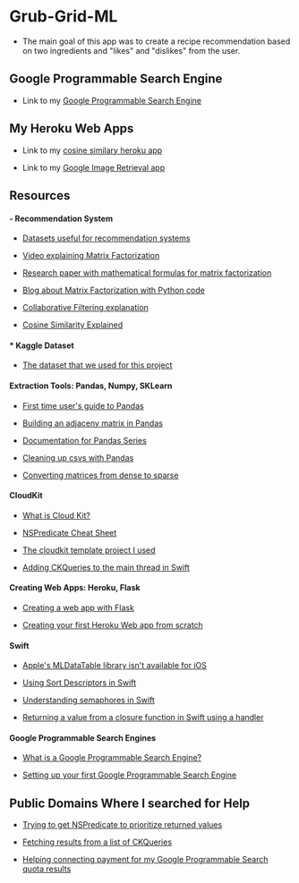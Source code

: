 # Grub-Grid-ML

- The main goal of this app was to create a recipe recommendation based on two ingredients and "likes" and "dislikes" from the user.

## Google Programmable Search Engine

- Link to my [Google Programmable Search Engine](https://cse.google.com/cse?cx=0a2fb8613582786f9#gsc.tab=0&gsc.q=authentic%20mulligatawny%20soup)

## My Heroku Web Apps

- Link to my [cosine similary heroku app](http://grubgrid.herokuapp.com/cosine/254921,361650,215716,248350,0,1,0,1)

- Link to my [Google Image Retrieval app](http://grubgridimagesearch.herokuapp.com/grabimage/authentic%20mulligatawny%20soup)

## Resources

#### - Recommendation System

- [Datasets useful for recommendation systems](https://cseweb.ucsd.edu/~jmcauley/datasets.html)

- [Video explaining Matrix Factorization](https://www.youtube.com/watch?v=ZspR5PZemcs)

- [Research paper with mathematical formulas for matrix factorization](https://citeseerx.ist.psu.edu/viewdoc/download?doi=10.1.1.1087.147&rep=rep1&type=pdf)

- [Blog about Matrix Factorization with Python code](https://towardsdatascience.com/recommendation-system-matrix-factorization-d61978660b4b)

- [Collaborative Filtering explanation](https://towardsdatascience.com/3-approaches-to-build-a-recommendation-system-ce6a7a404576)

- [Cosine Similarity Explained](https://www.sciencedirect.com/topics/computer-science/cosine-similarity)

#### * Kaggle Dataset

- [The dataset that we used for this project](https://www.kaggle.com/shuyangli94/food-com-recipes-and-user-interactions?select=PP_users.csv)

#### Extraction Tools: Pandas, Numpy, SKLearn

- [First time user's guide to Pandas](https://www.kaggle.com/kashnitsky/topic-1-exploratory-data-analysis-with-pandas)

- [Building an adjaceny matrix in Pandas](https://medium.com/@chris.d.marker/building-an-adjacency-matrix-in-pandas-6d074d7a2795)

- [Documentation for Pandas Series](https://pandas.pydata.org/pandas-docs/stable/reference/series.html)

- [Cleaning up csvs with Pandas](https://realpython.com/python-data-cleaning-numpy-pandas/)

- [Converting matrices from dense to sparse](https://docs.scipy.org/doc/scipy/reference/generated/scipy.sparse.load_npz.html#scipy.sparse.load_npz)

#### CloudKit

- [What is Cloud Kit?](https://www.youtube.com/watch?v=n6l7zZAwwDQ)

- [NSPredicate Cheat Sheet](https://nspredicate.xyz/)

- [The cloudkit template project I used](https://www.raywenderlich.com/4878052-cloudkit-tutorial-getting-started)

- [Adding CKQueries to the main thread in Swift](https://jayeshkawli.ghost.io/ios-13-diffable-data-source-for-uitableview-and-uicollectionview/)

#### Creating Web Apps: Heroku, Flask

- [Creating a web app with Flask](https://www.moesif.com/blog/technical/restful/Guide-to-Creating-RESTful-APIs-using-Python-Flask-and-MongoDB/)

- [Creating your first Heroku Web app from scratch](https://realpython.com/flask-by-example-part-1-project-setup/)

#### Swift

- [Apple's MLDataTable library isn't available for iOS](https://heartbeat.fritz.ai/working-with-create-mls-mldatatable-to-pre-process-non-image-data-424f916a093e)

- [Using Sort Descriptors in Swift](https://chris.eidhof.nl/post/sort-descriptors-in-swift/)

- [Understanding semaphores in Swift](https://medium.com/@roykronenfeld/semaphores-in-swift-e296ea80f860)

- [Returning a value from a closure function in Swift using a handler](https://fluffy.es/return-value-from-a-closure/)

#### Google Programmable Search Engines

- [What is a Google Programmable Search Engine?](https://developers.google.com/custom-search)

- [Setting up your first Google Programmable Search Engine](https://www.youtube.com/watch?v=IBhdLRheKyM)

## Public Domains Where I searched for Help

- [Trying to get NSPredicate to prioritize returned values](https://stackoverflow.com/questions/68607519/nspredicate-prioritizing-returned-values?noredirect=1#comment121274651_68607519)

- [Fetching results from a list of CKQueries](https://stackoverflow.com/questions/68613311/fetching-results-with-a-list-of-ckquery?noredirect=1#comment121260198_68613311)

- [Helping connecting payment for my Google Programmable Search quota results](https://support.google.com/programmable-search/thread/120104489/how-do-i-make-my-programmable-search-engine-api-quota-unlimited?hl=en)


